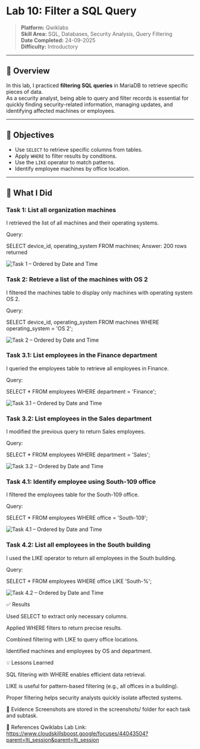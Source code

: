 # Lab 10: Filter a SQL Query

> **Platform:** Qwiklabs  
> **Skill Area:** SQL, Databases, Security Analysis, Query Filtering  
> **Date Completed:** 24-09-2025  
> **Difficulty:** Introductory  

---

## 📝 Overview
In this lab, I practiced **filtering SQL queries** in MariaDB to retrieve specific pieces of data.  
As a security analyst, being able to query and filter records is essential for quickly finding security-related information, managing updates, and identifying affected machines or employees.

---

## 🎯 Objectives
- Use `SELECT` to retrieve specific columns from tables.  
- Apply `WHERE` to filter results by conditions.  
- Use the `LIKE` operator to match patterns.  
- Identify employee machines by office location.  

---

## 🚀 What I Did

### Task 1: List all organization machines
I retrieved the list of all machines and their operating systems.  

Query:  

SELECT device_id, operating_system
FROM machines;
Answer: 200 rows returned

![Task 1 – Ordered by Date and Time](screenshots/01_all_200_rows.png)

### Task 2: Retrieve a list of the machines with OS 2
I filtered the machines table to display only machines with operating system OS 2.

Query:

SELECT device_id, operating_system
FROM machines 
WHERE operating_system = 'OS 2';

![Task 2 – Ordered by Date and Time](screenshots/02_OS2_machines.png)

### Task 3.1: List employees in the Finance department
I queried the employees table to retrieve all employees in Finance.

Query:

SELECT * 
FROM employees 
WHERE department = 'Finance';

![Task 3.1 – Ordered by Date and Time](screenshots/03_department_employes_finance.png)

### Task 3.2: List employees in the Sales department
I modified the previous query to return Sales employees.

Query:

SELECT * 
FROM employees 
WHERE department = 'Sales';

![Task 3.2 – Ordered by Date and Time](screenshots/04_sales_department.png)

### Task 4.1: Identify employee using South-109 office
I filtered the employees table for the South-109 office.

Query:

SELECT * 
FROM employees 
WHERE office = 'South-109';

![Task 4.1 – Ordered by Date and Time](screenshots/05_south109.png)

### Task 4.2: List all employees in the South building
I used the LIKE operator to return all employees in the South building.

Query:

SELECT * 
FROM employees 
WHERE office LIKE 'South-%';

![Task 4.2 – Ordered by Date and Time](screenshots/06_south_like.png)

✅ Results

Used SELECT to extract only necessary columns.

Applied WHERE filters to return precise results.

Combined filtering with LIKE to query office locations.

Identified machines and employees by OS and department.

💡 Lessons Learned

SQL filtering with WHERE enables efficient data retrieval.

LIKE is useful for pattern-based filtering (e.g., all offices in a building).

Proper filtering helps security analysts quickly isolate affected systems.

📜 Evidence
Screenshots are stored in the screenshots/ folder for each task and subtask.

🔗 References
Qwiklabs Lab Link:
https://www.cloudskillsboost.google/focuses/44043504?parent=lti_session&parent=lti_session